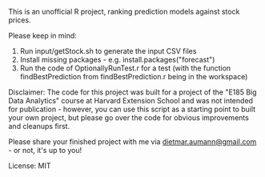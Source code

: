 This is an unofficial R project, ranking prediction models against stock prices.

Please keep in mind:
1. Run input/getStock.sh to generate the input CSV files
2. Install missing packages - e.g.    install.packages("forecast")
3. Run the code of OptionallyRunTest.r for a test (with the function findBestPrediction from findBestPrediction.r being in the workspace)

Disclaimer: The code for this project was built for a project of the "E185 Big Data Analytics" course at Harvard Extension School and was not intended for publication - however, you can use this script as a starting point to built your own project, but please go over the code for obvious improvements and cleanups first.

Please share your finished project with me via dietmar.aumann@gmail.com - or not, it's up to you!

License: MIT
